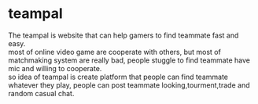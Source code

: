 # teampal
The teampal is website that can help gamers to find teammate fast and easy.\
most of online video game are cooperate with others, but most of matchmaking system are really bad, people stuggle to find teammate have mic and willing to cooperate.\
so idea of teampal is create platform that people can find teammate whatever they play, people can post teammate looking,tourment,trade and random casual chat.
